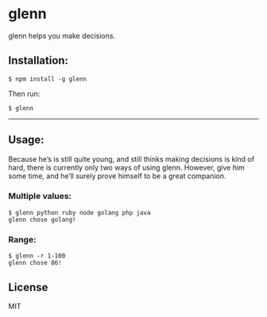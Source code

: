 # glenn

glenn helps you make decisions.

## Installation:
    $ npm install -g glenn

Then run:

    $ glenn

---

## Usage:

Because he’s is still quite young, and still thinks making decisions is kind of hard, there is currently only two ways of using glenn. However, give him some time, and he’ll surely prove himself to be a great companion.

### Multiple values:

    $ glenn python ruby node golang php java
    glenn chose golang!

### Range:

    $ glenn -r 1-100
    glenn chose 86!

    
## License

MIT